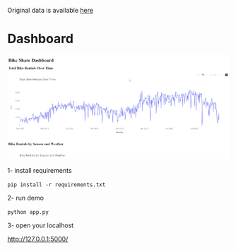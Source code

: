Original data is available [here](https://www.kaggle.com/datasets/contactprad/bike-share-daily-data)
# Dashboard

![alt text](https://github.com/ReemAlsharabi/CS4073/blob/main/project/app/dashboardvid.gif)

1- install requirements

`pip install -r requirements.txt`

2- run demo

`python app.py`

3- open your localhost 

http://127.0.0.1:5000/
